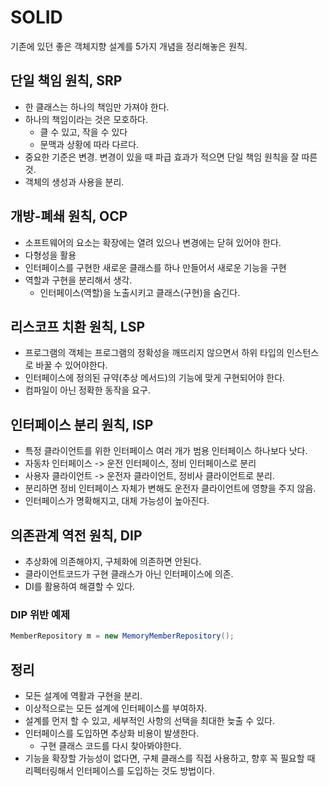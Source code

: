 # SOLID

기존에 있던 좋은 객체지향 설계를 5가지 개념을 정리해놓은 원칙.

## 단일 책임 원칙, SRP
- 한 클래스는 하나의 책임만 가져야 한다.
- 하나의 책임이라는 것은 모호하다.
    + 클 수 있고, 작을 수 있다
    + 문맥과 상황에 따라 다르다.
- 중요한 기준은 변경. 변경이 있을 때 파급 효과가 적으면 단일 책임 원칙을 잘 따른 것.
- 객체의 생성과 사용을 분리.

## 개방-폐쇄 원칙, OCP
- 소프트웨어의 요소는 확장에는 열려 있으나 변경에는 닫혀 있어야 한다.
- 다형성을 활용
- 인터페이스를 구현한 새로운 클래스를 하나 만들어서 새로운 기능을 구현
- 역할과 구현을 분리해서 생각.
    + 인터페이스(역할)을 노출시키고 클래스(구현)을 숨긴다.
    
## 리스코프 치환 원칙, LSP
- 프로그램의 객체는 프로그램의 정확성을 깨뜨리지 않으면서 하위 타입의 인스턴스로 바꿀 수 있어야한다.
- 인터페이스에 정의된 규약(추상 메서드)의 기능에 맞게 구현되어야 한다.
- 컴파일이 아닌 정확한 동작을 요구.

## 인터페이스 분리 원칙, ISP
- 특정 클라이언트를 위한 인터페이스 여러 개가 범용 인터페이스 하나보다 낫다.
- 자동차 인터페이스 -> 운전 인터페이스, 정비 인터페이스로 분리
- 사용자 클라이언트 -> 운전자 클라이언트, 정비사 클라이언트로 분리.
- 분리하면 정비 인터페이스 자체가 변해도 운전자 클라이언트에 영향을 주지 않음.
- 인터페이스가 명확해지고, 대체 가능성이 높아진다.

## 의존관계 역전 원칙, DIP
- 추상화에 의존해야지, 구체화에 의존하면 안된다.
- 클라이언트코드가 구현 클래스가 아닌 인터페이스에 의존.
- DI를 활용하여 해결할 수 있다.

### DIP 위반 예제
```java
MemberRepository m = new MemoryMemberRepository();
```

## 정리
- 모든 설계에 역활과 구현을 분리.
- 이상적으로는 모든 설계에 인터페이스를 부여하자.
- 설계를 먼저 할 수 있고, 세부적인 사항의 선택을 최대한 늦출 수 있다.
- 인터페이스를 도입하면 추상화 비용이 발생한다.
  + 구현 클래스 코드를 다시 찾아봐야한다.
- 기능을 확장할 가능성이 없다면, 구체 클래스를 직접 사용하고, 향후 꼭 필요할 때 리펙터링해서 인터페이스를 도입하는 것도 방법이다.
